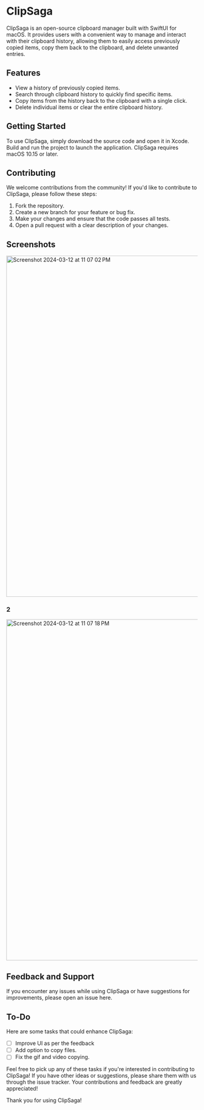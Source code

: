 # ClipSaga

ClipSaga is an open-source clipboard manager built with SwiftUI for macOS. It provides users with a convenient way to manage and interact with their clipboard history, allowing them to easily access previously copied items, copy them back to the clipboard, and delete unwanted entries.

## Features
- View a history of previously copied items.
- Search through clipboard history to quickly find specific items.
- Copy items from the history back to the clipboard with a single click.
- Delete individual items or clear the entire clipboard history.

## Getting Started
To use ClipSaga, simply download the source code and open it in Xcode. Build and run the project to launch the application. ClipSaga requires macOS 10.15 or later.

## Contributing
We welcome contributions from the community! If you'd like to contribute to ClipSaga, please follow these steps:
1. Fork the repository.
2. Create a new branch for your feature or bug fix.
3. Make your changes and ensure that the code passes all tests.
4. Open a pull request with a clear description of your changes.

## Screenshots

<img width="897" alt="Screenshot 2024-03-12 at 11 07 02 PM" src="https://github.com/PRATIKK0709/ClipSaga/assets/139443204/c0ac5a60-80ad-47a0-86bf-188e785453ca">

### 2

<img width="897" alt="Screenshot 2024-03-12 at 11 07 18 PM" src="https://github.com/PRATIKK0709/ClipSaga/assets/139443204/7f37c928-27d0-442d-b211-efce8e2add2e">


## Feedback and Support
If you encounter any issues while using ClipSaga or have suggestions for improvements, please open an issue here.

## To-Do

Here are some tasks that could enhance ClipSaga:

- [ ] Improve UI as per the feedback
- [ ] Add option to copy files.
- [ ] Fix the gif and video copying.

Feel free to pick up any of these tasks if you're interested in contributing to ClipSaga! If you have other ideas or suggestions, please share them with us through the issue tracker. Your contributions and feedback are greatly appreciated!

Thank you for using ClipSaga!
